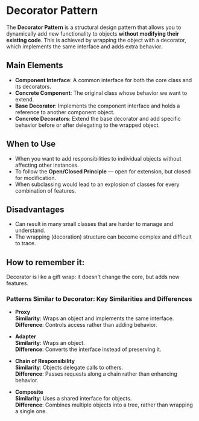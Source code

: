 # Decorator Pattern

The **Decorator Pattern** is a structural design pattern that allows you to dynamically 
add new functionality to objects **without modifying their existing code**. This is achieved 
by wrapping the object with a decorator, which implements the same interface and adds extra behavior.

## Main Elements

- **Component Interface**: A common interface for both the core class and its decorators.
- **Concrete Component**: The original class whose behavior we want to extend.
- **Base Decorator**: Implements the component interface and holds a reference to another component object.
- **Concrete Decorators**: Extend the base decorator and add specific behavior before or after delegating to the wrapped object.

## When to Use

- When you want to add responsibilities to individual objects without affecting other instances.
- To follow the **Open/Closed Principle** — open for extension, but closed for modification.
- When subclassing would lead to an explosion of classes for every combination of features.

## Disadvantages

- Can result in many small classes that are harder to manage and understand.
- The wrapping (decoration) structure can become complex and difficult to trace.

## How to remember it:
Decorator is like a gift wrap: it doesn't change the core, but adds new features.

### Patterns Similar to Decorator: Key Similarities and Differences

- **Proxy**  
  **Similarity**: Wraps an object and implements the same interface.  
  **Difference**: Controls access rather than adding behavior.

- **Adapter**  
  **Similarity**: Wraps an object.  
  **Difference**: Converts the interface instead of preserving it.

- **Chain of Responsibility**  
  **Similarity**: Objects delegate calls to others.  
  **Difference**: Passes requests along a chain rather than enhancing behavior.

- **Composite**  
  **Similarity**: Uses a shared interface for objects.  
  **Difference**: Combines multiple objects into a tree, rather than wrapping a single one.
